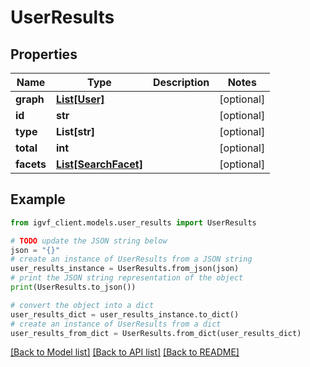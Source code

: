 # UserResults


## Properties

Name | Type | Description | Notes
------------ | ------------- | ------------- | -------------
**graph** | [**List[User]**](User.md) |  | [optional] 
**id** | **str** |  | [optional] 
**type** | **List[str]** |  | [optional] 
**total** | **int** |  | [optional] 
**facets** | [**List[SearchFacet]**](SearchFacet.md) |  | [optional] 

## Example

```python
from igvf_client.models.user_results import UserResults

# TODO update the JSON string below
json = "{}"
# create an instance of UserResults from a JSON string
user_results_instance = UserResults.from_json(json)
# print the JSON string representation of the object
print(UserResults.to_json())

# convert the object into a dict
user_results_dict = user_results_instance.to_dict()
# create an instance of UserResults from a dict
user_results_from_dict = UserResults.from_dict(user_results_dict)
```
[[Back to Model list]](../README.md#documentation-for-models) [[Back to API list]](../README.md#documentation-for-api-endpoints) [[Back to README]](../README.md)


